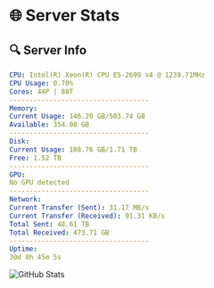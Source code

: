 # 🌐 Server Stats
## 🔍 Server Info
```yaml
CPU: Intel(R) Xeon(R) CPU E5-2699 v4 @ 1239.71MHz
CPU Usage: 0.70%
Cores: 44P | 88T
-----------------------------------
Memory:
Current Usage: 146.20 GB/503.74 GB
Available: 354.08 GB
-----------------------------------
Disk:
Current Usage: 108.76 GB/1.71 TB
Free: 1.52 TB
-----------------------------------
GPU:
No GPU detected
-----------------------------------
Network:
Current Transfer (Sent): 31.17 MB/s
Current Transfer (Received): 91.31 KB/s
Total Sent: 48.61 TB
Total Received: 473.71 GB
-----------------------------------
Uptime:
30d 8h 45m 5s
```
![GitHub Stats](https://img.shields.io/badge/Updated-2025-04-07_06:07:54-blue)